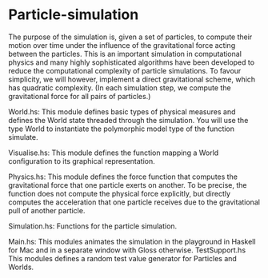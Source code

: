 # Particle-simulation
The purpose of the simulation is, given a set of particles, to compute their motion over time under the influence of the 
gravitational force acting between the particles. This is an important simulation in computational physics and many highly 
sophisticated algorithms have been developed to reduce the computational complexity of particle simulations. 
To favour simplicity, we will however, implement a direct gravitational scheme, which has quadratic complexity. 
(In each simulation step, we compute the gravitational force for all pairs of particles.) 

 World.hs:
This module defines basic types of physical measures and defines the World state threaded through the simulation. You will use the type World to instantiate the polymorphic model type of the function simulate.

Visualise.hs:
This module defines the function mapping a World configuration to its graphical representation.

Physics.hs:
This module defines the force function that computes the gravitational force that one particle exerts on another. To be precise, the function does not compute the physical force explicitly, but directly computes the acceleration that one particle receives due to the gravitational pull of another particle.

Simulation.hs:
Functions for the particle simulation.

Main.hs:
This modules animates the simulation in the playground in Haskell for Mac and in a separate window with Gloss otherwise.
TestSupport.hs
This modules defines a random test value generator for Particles and Worlds. 
